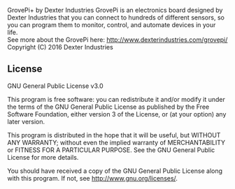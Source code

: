 GrovePi+ by Dexter Industries
GrovePi is an electronics board designed by Dexter Industries that you can connect to hundreds of different sensors, so you can program them to monitor, control, and automate devices in your life.  
See more about the GrovePi here:  http://www.dexterindustries.com/grovepi/
Copyright (C) 2016  Dexter Industries 

## License

GNU General Public License v3.0

This program is free software: you can redistribute it and/or modify
it under the terms of the GNU General Public License as published by
the Free Software Foundation, either version 3 of the License, or
(at your option) any later version.

This program is distributed in the hope that it will be useful,
but WITHOUT ANY WARRANTY; without even the implied warranty of
MERCHANTABILITY or FITNESS FOR A PARTICULAR PURPOSE.  See the
GNU General Public License for more details.

You should have received a copy of the GNU General Public License
along with this program.  If not, see <http://www.gnu.org/licenses/>.
